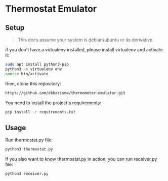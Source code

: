 # Thermostat Emulator
## Setup
> This docs assume your system is debian/ubuntu or its derivative.

if you don't have a virtualenv installed, please install virtualenv and activate it:
```bash
sudo apt install python3-pip
python3 -m virtualenv env
source bin/activate
```

then, clone this repository:
```bash
https://github.com/ekharisma/thermometer-emulator.git
```

You need to install the project's requirements:
```bash
pip install -r requirements.txt
```

## Usage
Run thermostat.py file:
```bash
python3 thermostat.py
```
If you also want to know thermostat.py in action, you can run receiver.py file:
```bash
python3 receiver.py
```
